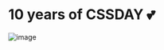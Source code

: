# 10 years of CSSDAY 💕
![image](https://github.com/YoussraElmortai/10thCSSday/assets/112857270/e0609211-7ed9-4552-8682-b26399be4b54)

